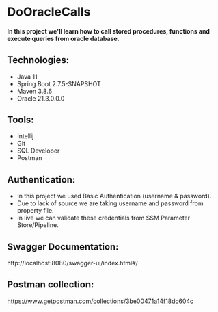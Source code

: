# DoOracleCalls
#### In this project we'll learn how to call stored procedures, functions and execute queries from oracle database.

## Technologies:
* Java 11
* Spring Boot 2.7.5-SNAPSHOT
* Maven 3.8.6
* Oracle 21.3.0.0.0
## Tools:
* Intellij
* Git
* SQL Developer
* Postman
## Authentication:
* In this project we used Basic Authentication (username & password).
* Due to lack of source we are taking username and password from property file.
* In live we can validate these credentials from SSM Parameter Store/Pipeline.
## Swagger Documentation:
http://localhost:8080/swagger-ui/index.html#/
## Postman collection:
https://www.getpostman.com/collections/3be00471a14f18dc604c
